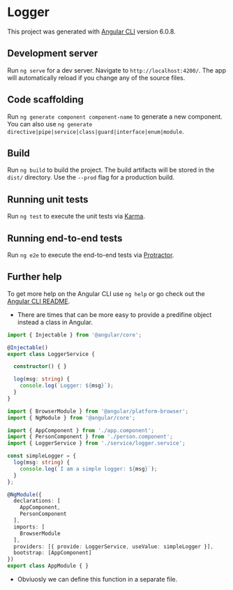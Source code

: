 # Logger

This project was generated with [Angular CLI](https://github.com/angular/angular-cli) version 6.0.8.

## Development server

Run `ng serve` for a dev server. Navigate to `http://localhost:4200/`. The app will automatically reload if you change any of the source files.

## Code scaffolding

Run `ng generate component component-name` to generate a new component. You can also use `ng generate directive|pipe|service|class|guard|interface|enum|module`.

## Build

Run `ng build` to build the project. The build artifacts will be stored in the `dist/` directory. Use the `--prod` flag for a production build.

## Running unit tests

Run `ng test` to execute the unit tests via [Karma](https://karma-runner.github.io).

## Running end-to-end tests

Run `ng e2e` to execute the end-to-end tests via [Protractor](http://www.protractortest.org/).

## Further help

To get more help on the Angular CLI use `ng help` or go check out the [Angular CLI README](https://github.com/angular/angular-cli/blob/master/README.md).

* There are times that can be more easy to provide a predifine object instead a class in Angular.

```typescript
import { Injectable } from '@angular/core';

@Injectable()
export class LoggerService {

  constructor() { }

  log(msg: string) {
    console.log(`Logger: ${msg}`);
  }
}
```

```typescript
import { BrowserModule } from '@angular/platform-browser';
import { NgModule } from '@angular/core';

import { AppComponent } from './app.component';
import { PersonComponent } from './person.component';
import { LoggerService } from './service/logger.service';

const simpleLogger = {
  log(msg: string) {
    console.log(`I am a simple logger: ${msg}`);
  }
};

@NgModule({
  declarations: [
    AppComponent,
    PersonComponent
  ],
  imports: [
    BrowserModule
  ],
  providers: [{ provide: LoggerService, useValue: simpleLogger }],
  bootstrap: [AppComponent]
})
export class AppModule { }

```
* Obviuosly we can define this function in a separate file. 
